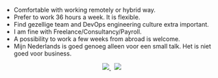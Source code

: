 <!--
![header](https://capsule-render.vercel.app/api?type=waving&height=300&color=gradient&text=Hoi,%20I%20am%20Igør&desc=Cloud%20Engineering,%20Operations,%20Security%20and%20Reliability&descAlignY=66)
-->  

- Comfortable with working remotely or hybrid way. 
- Prefer to work 36 hours a week. It is flexible.
- Find gezellige team and DevOps engineering culture extra important. 
- I am fine with Freelance/Consultancy/Payroll.
- A possibility to work a few weeks from abroad is welcome.
- Mijn Nederlands is goed genoeg alleen voor een small talk. Het is niet goed voor business.
<p align="center">
  <a href="https://github.com/ibudasov/ibudasov/blob/main/Igor_Budasov_CV.pdf">
    <img src="https://img.shields.io/badge/DOWNLOAD CV-A3C1AD?style=for-the-badge&logo=microsoftword&logoColor=000000"/>
  </a>
  &nbsp;
  <a href="https://cal.com/igor-f9isjp/15min">
    <img src="https://img.shields.io/badge/BOOK_A_CALL-BDC9D7?style=for-the-badge&logo=googlemeet&logoColor=000000"/>
  </a>
</p>

<br>
<br>
<!--
  <img src ="https://github-readme-streak-stats.herokuapp.com/?user=ibudasov&theme=solarized-light&hide_border=true&background=FFFFFF00">
  
  <img src ="https://github-readme-stats.vercel.app/api?username=ibudasov&show_icons=true&count_private=true&theme=solarized-light&hide_border=true&bg_color=00000000&hide_rank=false">
  <img src ="https://github-readme-stats.vercel.app/api/top-langs/?username=ibudasov&layout=compact&hide_border=true&theme=solarized-light&bg_color=00000000&langs_count=8">
  <a href="https://hits.seeyoufarm.com"><img src="https://hits.seeyoufarm.com/api/count/incr/badge.svg?url=https%3A%2F%2Fgithub.com%2Flmc999%2Fibudasov&count_bg=%230AC995&title_bg=%23004BF9&icon=&icon_color=%23E7E7E7&title=visitors&edge_flat=false"/></a>
-->